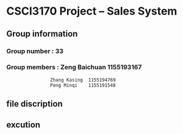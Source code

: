 # CSCI3170 Project – Sales System

## Group information
### Group number  : 33
### Group members : Zeng Baichuan 1155193167
                    Zhang Kasing  1155194769
                    Peng Minqi    1155191548

## file discription


## excution

